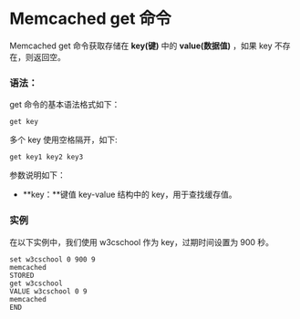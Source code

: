 # Memcached get 命令

Memcached get 命令获取存储在 **key(键)** 中的 **value(数据值)** ，如果 key 不存在，则返回空。

### 语法：

get 命令的基本语法格式如下：

```
get key
```

多个 key 使用空格隔开，如下:

```
get key1 key2 key3
```

参数说明如下：

- **key：**键值 key-value 结构中的 key，用于查找缓存值。

### 实例

在以下实例中，我们使用 w3cschool 作为 key，过期时间设置为 900 秒。

```
set w3cschool 0 900 9
memcached
STORED
get w3cschool
VALUE w3cschool 0 9
memcached
END
```